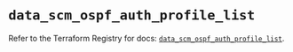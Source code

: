 # `data_scm_ospf_auth_profile_list`

Refer to the Terraform Registry for docs: [`data_scm_ospf_auth_profile_list`](https://registry.terraform.io/providers/paloaltonetworks/scm/1.0.2/docs/data-sources/ospf_auth_profile_list).

